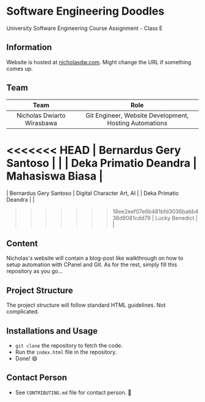 # Software Engineering Doodles
University Software Engineering Course Assignment - Class E

## Information
Website is hosted at [nicholasdw.com](https://nicholasdw.com/software-engineering/). Might change the URL if something comes up.

## Team
|            Team            |                          Role                          |
|:--------------------------:|:------------------------------------------------------:|
| Nicholas Dwiarto Wirasbawa | Git Engineer, Website Development, Hosting Automations |
<<<<<<< HEAD
| Bernardus Gery Santoso     |                                                        |
| Deka Primatio Deandra      | Mahasiswa Biasa                                        |
=======
| Bernardus Gery Santoso     | Digital Character Art, AI                              |
| Deka Primatio Deandra      |                                                        |
>>>>>>> 18ee2eef07e6b481bfd3036babb436d9081cdd79
| Lucky Benedict             |                                                        |

## Content
Nicholas's website will contain a blog-post like walkthrough on how to setup automation with CPanel and Git.
As for the rest, simply fill this repository as you go...

## Project Structure
The project structure will follow standard HTML guidelines. Not complicated.

## Installations and Usage
* `git clone` the repository to fetch the code.
* Run the `index.html` file in the repository.
* Done! :smile:

## Contact Person
* See `CONTRIBUTING.md` file for contact person. :information_desk_person:
